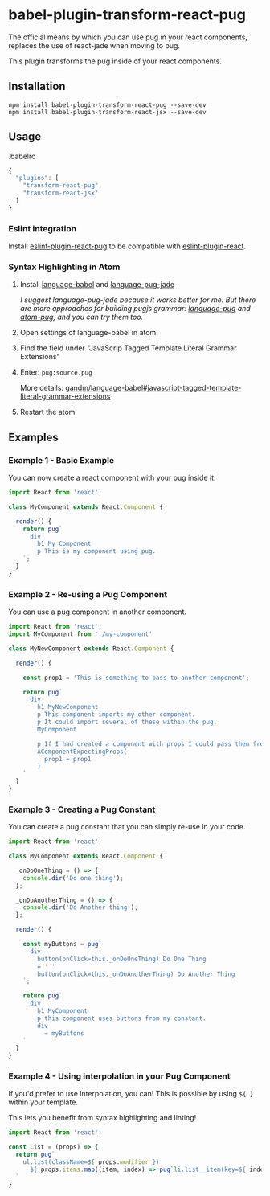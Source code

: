 # babel-plugin-transform-react-pug

The official means by which you can use pug in your react components, replaces the use of react-jade when moving to pug.

This plugin transforms the pug inside of your react components.

## Installation
```
npm install babel-plugin-transform-react-pug --save-dev
npm install babel-plugin-transform-react-jsx --save-dev
```
## Usage
.babelrc
```js
{
  "plugins": [
    "transform-react-pug",
    "transform-react-jsx"
  ]
}
```

### Eslint integration

Install [eslint-plugin-react-pug](https://github.com/ezhlobo/eslint-plugin-react-pug) to be compatible with [eslint-plugin-react](https://github.com/yannickcr/eslint-plugin-react).

### Syntax Highlighting in Atom

1. Install [language-babel](https://atom.io/packages/language-babel) and [language-pug-jade](https://atom.io/packages/language-pug-jade)

   *I suggest language-pug-jade because it works better for me. But there are more approaches for building pugjs grammar: [language-pug](https://atom.io/packages/language-pug) and [atom-pug](https://atom.io/packages/atom-pug), and you can try them too.*
   
3. Open settings of language-babel in atom
4. Find the field under "JavaScrip Tagged Template Literal Grammar Extensions"
5. Enter: `pug:source.pug`

   More details: [gandm/language-babel#javascript-tagged-template-literal-grammar-extensions](https://github.com/gandm/language-babel#javascript-tagged-template-literal-grammar-extensions)

6. Restart the atom

## Examples

### Example 1 - Basic Example

You can now create a react component with your pug inside it.

```js
import React from 'react';

class MyComponent extends React.Component {

  render() {
    return pug`
      div
        h1 My Component
        p This is my component using pug.
    `;
  }
}
```

### Example 2 - Re-using a Pug Component

You can use a pug component in another component.

```js
import React from 'react';
import MyComponent from './my-component'

class MyNewComponent extends React.Component {

  render() {

    const prop1 = 'This is something to pass to another component';

    return pug`
      div
        h1 MyNewComponent
        p This component imports my other component.
        p It could import several of these within the pug.
        MyComponent

        p If I had created a component with props I could pass them from this component.
        AComponentExpectingProps(
          prop1 = prop1
        )
    `
  }
}
```

### Example 3 - Creating a Pug Constant

You can create a pug constant that you can simply re-use in your code.

```js
import React from 'react';

class MyComponent extends React.Component {

  _onDoOneThing = () => {
    console.dir('Do one thing');
  };

  _onDoAnotherThing = () => {
    console.dir('Do Another thing');
  };

  render() {

    const myButtons = pug`
      div
        button(onClick=this._onDoOneThing) Do One Thing
        = ' '
        button(onClick=this._onDoAnotherThing) Do Another Thing
    `;

    return pug`
      div
        h1 MyComponent
        p this component uses buttons from my constant.
        div
          = myButtons
    `
  }
}
```

### Example 4 - Using interpolation in your Pug Component

If you'd prefer to use interpolation, you can! This is possible by using `${ }` within your template.

This lets you benefit from syntax highlighting and linting!

```js
import React from 'react';

const List = (props) => {
  return pug`
    ul.list(className=${ props.modifier })
      ${ props.items.map((item, index) => pug`li.list__item(key=${ index }) ${ item }` ) }
  `
}
```

